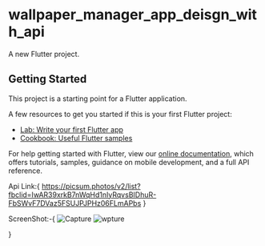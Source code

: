 # wallpaper_manager_app_deisgn_with_api

A new Flutter project.

## Getting Started

This project is a starting point for a Flutter application.

A few resources to get you started if this is your first Flutter project:

- [Lab: Write your first Flutter app](https://flutter.dev/docs/get-started/codelab)
- [Cookbook: Useful Flutter samples](https://flutter.dev/docs/cookbook)

For help getting started with Flutter, view our
[online documentation](https://flutter.dev/docs), which offers tutorials,
samples, guidance on mobile development, and a full API reference.


Api Link:{
https://picsum.photos/v2/list?fbclid=IwAR39xrkB7nWqHd1nIyRqvsBIDhuR-FbSWvF7DVaz5FSUJPJPHz06FLmAPbs
}

ScreenShot:-{
![Capture](https://user-images.githubusercontent.com/106397010/176993561-3c1606e5-e160-4e43-8bd8-e43d0f44dd6b.PNG)
![wpture](https://user-images.githubusercontent.com/106397010/176993615-5bfb8222-aa69-4867-9d25-e7ca0c57ccf8.PNG)


}
